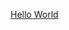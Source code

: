<a href= "https://github.com/Ahmed-Raza0/Python-Assignments/tree/5258cf2cfbb814d9f5951261783ac73a409c3a6e/assignment-1">Hello World</a>